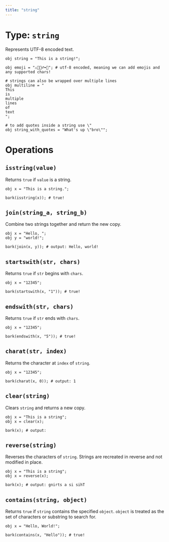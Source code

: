 ```yaml
---
title: "string"
---
```


# Type: `string`

Represents UTF-8 encoded text.

```glang
obj string = "This is a string!";

obj emoji = "⚠️🤔🏃‍♂️‍➡️🎯"; # utf-8 encoded, meaning we can add emojis and any supported chars!

# strings can also be wrapped over multiple lines
obj multiline = "
This
is
multiple
lines
of
text
";

# to add quotes inside a string use \"
obj string_with_quotes = "What's up \"bro\"";
```

# Operations

## `isstring(value)`
Returns `true` if `value` is a string.

```glang
obj x = "This is a string.";

bark(isstring(x)); # true!
```

## `join(string_a, string_b)`
Combine two strings together and return the new copy.

```glang
obj x = "Hello, ";
obj y = "world!";

bark(join(x, y)); # output: Hello, world!
```

## `startswith(str, chars)`
Returns `true` if `str` begins with `chars`.

```glang
obj x = "12345";

bark(startswith(x, "1")); # true!
```

## `endswith(str, chars)`
Returns `true` if `str` ends with `chars`.

```glang
obj x = "12345";

bark(endswith(x, "5")); # true!
```

## `charat(str, index)`
Returns the character at `index` of `string`.

```glang
obj x = "12345";

bark(charat(x, 0)); # output: 1
```

## `clear(string)`
Clears `string` and returns a new copy.

```glang
obj x = "This is a string";
obj x = clear(x);

bark(x); # output:
```

## `reverse(string)`
Reverses the characters of `string`. Strings are recreated in reverse and not modified in place.

```glang
obj x = "This is a string";
obj x = reverse(x);

bark(x); # output: gnirts a si sihT
```

## `contains(string, object)`
Returns `true` if `string` contains the specified `object`. `object` is treated as the set of characters or substring to search for.

```glang
obj x = "Hello, World!";

bark(contains(x, "Hello")); # true!
```
